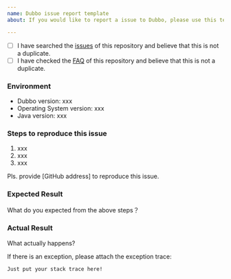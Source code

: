```yaml
---
name: Dubbo issue report template
about: If you would like to report a issue to Dubbo, please use this template.

---
```


- [ ] I have searched the [issues](https://github.com/apache/incubator-dubbo/issues) of this repository and believe that this is not a duplicate.
- [ ] I have checked the [FAQ](https://github.com/apache/incubator-dubbo/blob/master/FAQ.md) of this repository and believe that this is not a duplicate.

### Environment

* Dubbo version: xxx
* Operating System version: xxx
* Java version: xxx

### Steps to reproduce this issue

1. xxx
2. xxx
3. xxx

Pls. provide [GitHub address] to reproduce this issue.

### Expected Result

What do you expected from the above steps？

### Actual Result

What actually happens?

If there is an exception, please attach the exception trace:

```
Just put your stack trace here!
```
